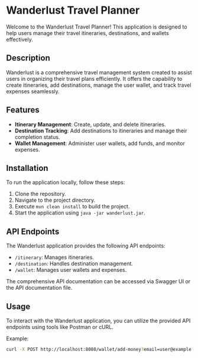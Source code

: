 # Wanderlust Travel Planner

Welcome to the Wanderlust Travel Planner! This application is designed to help users manage their travel itineraries, destinations, and wallets effectively.

## Description

Wanderlust is a comprehensive travel management system created to assist users in organizing their travel plans efficiently. It offers the capability to create itineraries, add destinations, manage the user wallet, and track travel expenses seamlessly.

## Features

- **Itinerary Management**: Create, update, and delete itineraries.
- **Destination Tracking**: Add destinations to itineraries and manage their completion status.
- **Wallet Management**: Administer user wallets, add funds, and monitor expenses.

## Installation

To run the application locally, follow these steps:

1. Clone the repository.
2. Navigate to the project directory.
3. Execute `mvn clean install` to build the project.
4. Start the application using `java -jar wanderlust.jar`.

## API Endpoints

The Wanderlust application provides the following API endpoints:

- `/itinerary`: Manages itineraries.
- `/destination`: Handles destination management.
- `/wallet`: Manages user wallets and expenses.

The comprehensive API documentation can be accessed via Swagger UI or the API documentation file.

## Usage

To interact with the Wanderlust application, you can utilize the provided API endpoints using tools like Postman or cURL.

Example:
```bash
curl -X POST http://localhost:8080/wallet/add-money?email=user@example.com&amount=50.00
